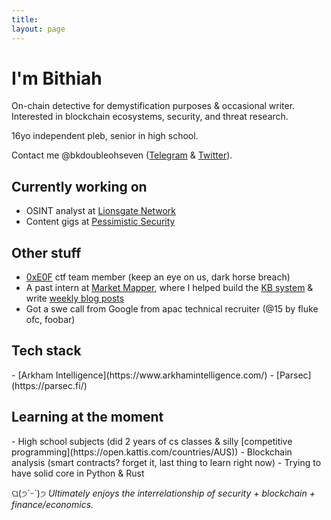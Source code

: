 ```yaml
---
title:
layout: page
---
```


<h1>I'm Bithiah</h1>

On-chain detective for demystification purposes & occasional writer. Interested in blockchain ecosystems, security, and threat research.

16yo independent pleb, senior in high school. 

Contact me @bkdoubleohseven ([Telegram](https://t.me/bkdoubleohseven) & [Twitter](https://twitter.com/bkdoubleohseven)).

<h2>Currently working on</h2>

- OSINT analyst at [Lionsgate Network](https://www.linkedin.com/company/lionsgate-network/)
- Content gigs at [Pessimistic Security](https://pessimistic.io/)

<h2>Other stuff</h2>

- [0xE0F](https://ctftime.org/team/271774) ctf team member (keep an eye on us, dark horse breach)
- A past intern at [Market Mapper](https://marketmapper.io/), where I helped build the [KB system](https://marketmapper.io/documentation) & write [weekly blog posts](https://marketmapper.io/blog)
- Got a swe call from Google from apac technical recruiter (@15 by fluke ofc, foobar)

<h2>Tech stack</h2>
- [Arkham Intelligence](https://www.arkhamintelligence.com/)
- [Parsec](https://parsec.fi/)

<h2>Learning at the moment</h2>
- High school subjects (did 2 years of cs classes & silly [competitive programming](https://open.kattis.com/countries/AUS))
- Blockchain analysis (smart contracts? forget it, last thing to learn right now)
- Trying to have solid core in Python & Rust

ଘ(੭ˊᵕˋ)੭ _Ultimately enjoys the interrelationship of security + blockchain + finance/economics._ 

